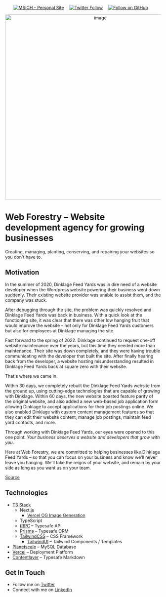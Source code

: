 <div align="center">

[![MSICH - Personal Site](https://img.shields.io/badge/MSICH-Personal%20Site-0892d0)](https://msich.dev/)&emsp;
[![Twitter Follow](https://img.shields.io/twitter/follow/mattsichterman?style=social)](https://twitter.com/mattsichterman)&emsp;
[![Follow on GitHub](https://img.shields.io/github/followers/msichterman?label=Follow%20on%20Github&style=social)](https://github.com/msichterman)&emsp;

<img width="600" alt="image" src="https://user-images.githubusercontent.com/38794918/227690198-bea9eb85-67f7-47b5-b453-a43d5f064bfa.png">

</div>

# Web Forestry – Website development agency for growing businesses
Creating, managing, planting, conserving, and repairing your websites so you don't have to.

## Motivation
In the summer of 2020, Dinklage Feed Yards was in dire need of a website developer when the Wordpress website powering their business went down suddenly. Their existing website provider was unable to assist them, and the company was stuck.

After debugging through the site, the problem was quickly resolved and Dinklage Feed Yards was back in business. With a quick look at the functioning site, it was clear that there was other low hanging fruit that would improve the website – not only for Dinklage Feed Yards customers but also for employees at Dinklage managing the site.

Fast forward to the spring of 2022. Dinklage continued to request one-off website maintenance over the years, but this time they needed more than maintenance. Their site was down completely, and they were having trouble communicating with the developer that built the site. After finally hearing back from the developer, a website hosting misunderstanding resulted in Dinklage Feed Yards back at square zero with their website.

That's where we came in.

Within 30 days, we completely rebuilt the Dinklage Feed Yards website from the ground up, using cutting-edge technologies that are capable of growing with Dinklage. Within 60 days, the new website boasted feature parity of the original website, and also added a new web-based job application form allowing Dinklage to accept applications for their job postings online. We also enabled Dinklage with custom content management features so that they can edit their website content, manage job postings, maintain feed yard contacts, and more.

Through working with Dinklage Feed Yards, our eyes were opened to this one point: *Your business deserves a website and developers that grow with you*.

Here at Web Forestry, we are committed to helping businesses like Dinklage Feed Yards – so that you can focus on your business and know we'll never leave you hanging. We'll take the reigns of your website, and remain by your side as long as you want us on your team.

[Source](https://www.webforestry.com/about)

## Technologies
* [T3 Stack](https://create.t3.gg/)
  * Next.js
    * [Vercel OG Image Generation](https://vercel.com/docs/concepts/functions/edge-functions/og-image-generation)
  * TypeScript
  * [tRPC](https://trpc.io/) – Typesafe API
  * [Prisma](https://www.prisma.io/client) – Typesafe ORM
  * [TailwindCSS](https://tailwindcss.com/) – CSS Framework
    * [TailwindUI](https://tailwindui.com/) – Tailwind Components / Templates
* [Planetscale](https://planetscale.com/) – MySQL Database
* [Vercel](https://vercel.com/) – Deployment Platform
* [Contentlayer](https://www.contentlayer.dev/) – Typesafe Markdown

## Get In Touch
* Follow me on [Twitter](https://twitter.com/mattsichterman)
* Connect with me on [LinkedIn](https://www.linkedin.com/in/msichterman/)
